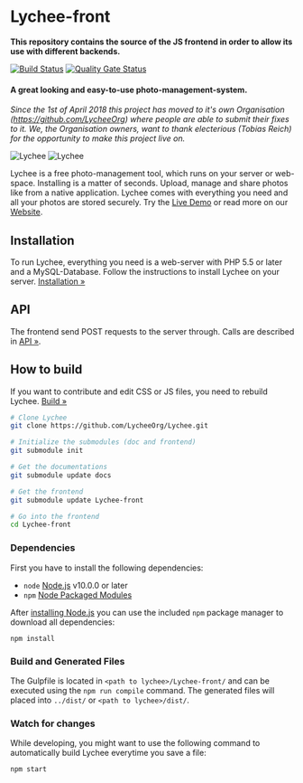 # Lychee-front

**This repository contains the source of the JS frontend in order to allow its use with different backends.**

[![Build Status](https://travis-ci.com/LycheeOrg/Lychee-front.svg?branch=master)](https://travis-ci.com/LycheeOrg/Lychee-front)
[![Quality Gate Status](https://sonarcloud.io/api/project_badges/measure?project=LycheeOrg_Lychee-front&metric=alert_status)](https://sonarcloud.io/dashboard?id=LycheeOrg_Lychee-front)

#### A great looking and easy-to-use photo-management-system.

_Since the 1st of April 2018 this project has moved to it's own Organisation (https://github.com/LycheeOrg) where people are able to submit their fixes to it. We, the Organisation owners, want to thank electerious (Tobias Reich) for the opportunity to make this project live on._

![Lychee](https://camo.githubusercontent.com/b9010f02c634219795950e034f511f4cf4af5c60/68747470733a2f2f732e656c6563746572696f75732e636f6d2f696d616765732f6c79636865652f312e6a706567)
![Lychee](https://camo.githubusercontent.com/5484591f0b15b6ba27d4845b292cc5d3a988b3b9/68747470733a2f2f732e656c6563746572696f75732e636f6d2f696d616765732f6c79636865652f322e6a706567)

Lychee is a free photo-management tool, which runs on your server or web-space. Installing is a matter of seconds. Upload, manage and share photos like from a native application. Lychee comes with everything you need and all your photos are stored securely. Try the [Live Demo](https://ld.electerious.com) or read more on our [Website](https://LycheeOrg.github.io).

## Installation

To run Lychee, everything you need is a web-server with PHP 5.5 or later and a MySQL-Database. Follow the instructions to install Lychee on your server. [Installation &#187;](https://github.com/LycheeOrg/Lychee/wiki/Installation)

## API

The frontend send POST requests to the server through. Calls are described in [API &#187;](API.md).

## How to build

If you want to contribute and edit CSS or JS files, you need to rebuild Lychee. [Build &#187;](https://github.com/LycheeOrg/Lychee/wiki/Build)

```sh
# Clone Lychee
git clone https://github.com/LycheeOrg/Lychee.git

# Initialize the submodules (doc and frontend)
git submodule init

# Get the documentations
git submodule update docs

# Get the frontend
git submodule update Lychee-front

# Go into the frontend
cd Lychee-front
```

### Dependencies

First you have to install the following dependencies:

-   `node` [Node.js](http://nodejs.org) v10.0.0 or later
-   `npm` [Node Packaged Modules](https://www.npmjs.org)

After [installing Node.js](http://nodejs.org) you can use the included `npm` package manager to download all dependencies:

```
npm install
```

### Build and Generated Files

The Gulpfile is located in `<path to lychee>/Lychee-front/` and can be executed using the `npm run compile` command.
The generated files will placed into `../dist/` or `<path to lychee>/dist/`.

### Watch for changes

While developing, you might want to use the following command to automatically build Lychee everytime you save a file:

```
npm start
```

